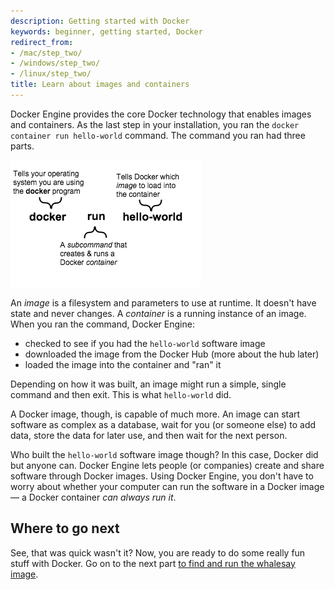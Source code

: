```yaml
---
description: Getting started with Docker
keywords: beginner, getting started, Docker
redirect_from:
- /mac/step_two/
- /windows/step_two/
- /linux/step_two/
title: Learn about images and containers
---
```


Docker Engine provides the core Docker technology that enables images and
containers. As the last step in your installation, you ran the
`docker container run hello-world` command. The command you ran had three parts.

![Container Explainer](tutimg/container_explainer.png)

An *image* is a filesystem and parameters to use at runtime. It doesn't have
state and never changes. A *container* is a running instance of an image.
When you ran the command, Docker Engine:

* checked to see if you had the `hello-world` software image
* downloaded the image from the Docker Hub (more about the hub later)
* loaded the image into the container and "ran" it

Depending on how it was built, an image might run a simple, single command and
then exit. This is what `hello-world` did.

A Docker image, though, is capable of much more. An image can start software as
complex as a database, wait for you (or someone else) to add data, store the
data for later use, and then wait for the next person.

Who built the `hello-world` software image though? In this case, Docker did but
anyone can. Docker Engine lets people (or companies) create and share software
through Docker images. Using Docker Engine, you don't have to worry about
whether your computer can run the software in a Docker image &mdash; a Docker
container *can always run it*.

## Where to go next

See, that was quick wasn't it? Now, you are ready to do some really fun stuff
with Docker. Go on to the next part [to find and run the whalesay
image](step_three.md).

